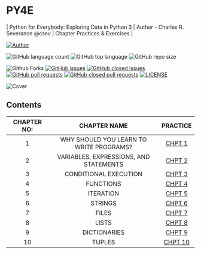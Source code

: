# PY4E
| Python for Everybody: Exploring Data in Python 3 | Author - Charles R. Severance @csev | Chapter Practices & Exercises |

[![Author](https://img.shields.io/badge/Author-AdventureAdept-blue)](https://www.github.com/AdventureAdept0)

![GitHub language count](https://img.shields.io/github/languages/count/AdventureAdept0/PY4E)
![GitHub top language](https://img.shields.io/github/languages/top/AdventureAdept0/PY4E)
![GitHub repo size](https://img.shields.io/github/repo-size/AdventureAdept0/PY4E)

![Github Forks](https://img.shields.io/github/forks/AdventureAdept0/PY4E?color=lime)
[![GitHub issues](https://img.shields.io/github/issues/AdventureAdept0/PY4E?color=lime)](https://github.com/AdventureAdept0/PY4E/issues)
[![GitHub closed issues](https://img.shields.io/github/issues-closed/AdventureAdept0/PY4E?color=lime)](https://github.com/AdventureAdept0/PY4E/issues?q=is%3Aissue+is%3Aclosed)
[![GitHub pull requests](https://img.shields.io/github/issues-pr/AdventureAdept0/PY4E?color=lime)](https://github.com/AdventureAdept0/PY4E/pulls)
[![GitHub closed pull requests](https://img.shields.io/github/issues-pr/AdventureAdept0/PY4E?color=lime)](https://github.com/AdventureAdept0/PY4E/pulls?q=is%3Apr+is%3Aclosed)
[![LICENSE](https://img.shields.io/github/license/AdventureAdept0/PY4E?color=lime)](https://github.com/AdventureAdept0/PY4E/blob/main/LICENSE)

![Cover](https://github.com/AdventureAdept0/PY4E/blob/main/cover.jpg)

## Contents
|CHAPTER NO:|CHAPTER NAME|PRACTICE|
|:----------:|:----------:|:--------------:|
|1| WHY SHOULD YOU LEARN TO WRITE PROGRAMS?|[CHPT 1](https://github.com/AbhishekMali21/PYTHON-FOR-EVERYBODY/blob/master/CHAPTER%201.ipynb)||
|2| VARIABLES, EXPRESSIONS, AND STATEMENTS|[CHPT 2](https://github.com/AbhishekMali21/PYTHON-FOR-EVERYBODY/blob/master/CHAPTER%202.ipynb)||
|3| CONDITIONAL EXECUTION|[CHPT 3](https://github.com/AbhishekMali21/PYTHON-FOR-EVERYBODY/blob/master/CHAPTER%203.ipynb)||
|4| FUNCTIONS|[CHPT 4](https://github.com/AbhishekMali21/PYTHON-FOR-EVERYBODY/blob/master/CHAPTER%204.ipynb)||
|5| ITERATION|[CHPT 5](https://github.com/AbhishekMali21/PYTHON-FOR-EVERYBODY/blob/master/CHAPTER%205.ipynb)||
|6| STRINGS|[CHPT 6](https://github.com/AbhishekMali21/PYTHON-FOR-EVERYBODY/blob/master/CHAPTER%206.ipynb)||
|7| FILES|[CHPT 7](https://github.com/AbhishekMali21/PYTHON-FOR-EVERYBODY/blob/master/CHAPTER%207.ipynb)||
|8| LISTS|[CHPT 8](https://github.com/AbhishekMali21/PYTHON-FOR-EVERYBODY/blob/master/CHAPTER%208.ipynb)||
|9| DICTIONARIES|[CHPT 9](https://github.com/AbhishekMali21/PYTHON-FOR-EVERYBODY/blob/master/CHAPTER%209.ipynb)||
|10| TUPLES|[CHPT 10](https://github.com/AbhishekMali21/PYTHON-FOR-EVERYBODY/blob/master/CHAPTER%2010.ipynb)||
